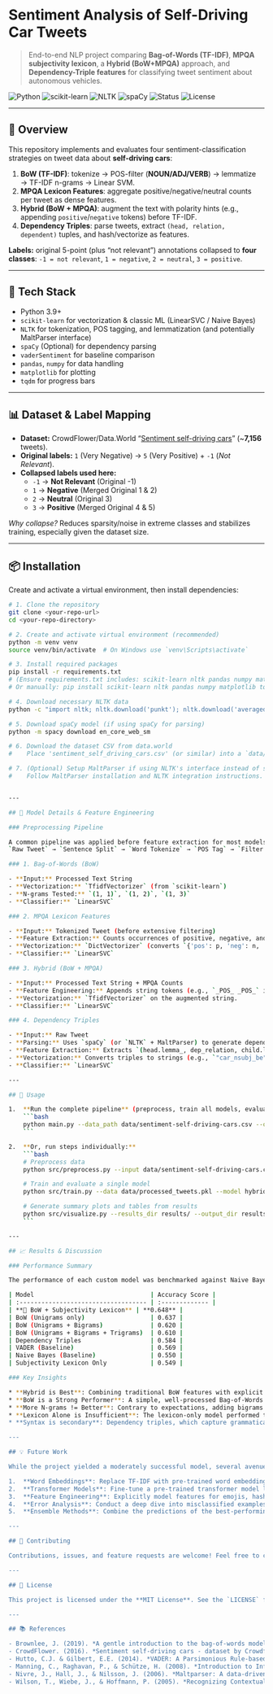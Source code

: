 # Sentiment Analysis of Self-Driving Car Tweets

> End-to-end NLP project comparing **Bag-of-Words (TF-IDF)**, **MPQA subjectivity lexicon**, a **Hybrid (BoW+MPQA)** approach, and **Dependency-Triple features** for classifying tweet sentiment about autonomous vehicles.

![Python](https://img.shields.io/badge/Python-3.9%2B-3776AB)
![scikit-learn](https://img.shields.io/badge/scikit--learn-ML-orange)
![NLTK](https://img.shields.io/badge/NLTK-NLP-4CAF50)
![spaCy](https://img.shields.io/badge/spaCy-Parser-09A3D5) <!-- Or MaltParser -->
![Status](https://img.shields.io/badge/Status-Academic%20Project-blue)
![License](https://img.shields.io/badge/License-MIT-lightgrey) <!-- Placeholder License -->

---

## 🔎 Overview

This repository implements and evaluates four sentiment-classification strategies on tweet data about **self-driving cars**:

1.  **BoW (TF-IDF)**: tokenize → POS-filter (**NOUN/ADJ/VERB**) → lemmatize → TF-IDF n-grams → Linear SVM.
2.  **MPQA Lexicon Features**: aggregate positive/negative/neutral counts per tweet as dense features.
3.  **Hybrid (BoW + MPQA)**: augment the text with polarity hints (e.g., appending `positive`/`negative` tokens) before TF-IDF.
4.  **Dependency Triples**: parse tweets, extract `(head, relation, dependent)` tuples, and hash/vectorize as features.

**Labels:** original 5-point (plus “not relevant”) annotations collapsed to **four classes**: `-1 = not relevant`, `1 = negative`, `2 = neutral`, `3 = positive`.

---

## 🧰 Tech Stack

- Python 3.9+
- `scikit-learn` for vectorization & classic ML (LinearSVC / Naive Bayes)
- `NLTK` for tokenization, POS tagging, and lemmatization (and potentially MaltParser interface)
- `spaCy` (Optional) for dependency parsing
- `vaderSentiment` for baseline comparison
- `pandas`, `numpy` for data handling
- `matplotlib` for plotting
- `tqdm` for progress bars

---

## 📊 Dataset & Label Mapping

- **Dataset:** CrowdFlower/Data.World “[Sentiment self-driving cars](https://data.world/crowdflower/sentiment-self-driving-cars)” (~**7,156** tweets).
- **Original labels:** `1` (Very Negative) → `5` (Very Positive) + `-1` (*Not Relevant*).
- **Collapsed labels used here:**
    - `-1` → **Not Relevant** (Original -1)
    - `1` → **Negative** (Merged Original 1 & 2)
    - `2` → **Neutral** (Original 3)
    - `3` → **Positive** (Merged Original 4 & 5)

*Why collapse?* Reduces sparsity/noise in extreme classes and stabilizes training, especially given the dataset size.

---

## 📦 Installation

Create and activate a virtual environment, then install dependencies:

```bash
# 1. Clone the repository
git clone <your-repo-url>
cd <your-repo-directory>

# 2. Create and activate virtual environment (recommended)
python -m venv venv
source venv/bin/activate  # On Windows use `venv\Scripts\activate`

# 3. Install required packages
pip install -r requirements.txt
# (Ensure requirements.txt includes: scikit-learn nltk pandas numpy matplotlib tqdm vaderSentiment spacy)
# Or manually: pip install scikit-learn nltk pandas numpy matplotlib tqdm vaderSentiment spacy

# 4. Download necessary NLTK data
python -c "import nltk; nltk.download('punkt'); nltk.download('averaged_perceptron_tagger'); nltk.download('wordnet'); nltk.download('omw-1.4')"

# 5. Download spaCy model (if using spaCy for parsing)
python -m spacy download en_core_web_sm

# 6. Download the dataset CSV from data.world
#    Place 'sentiment_self_driving_cars.csv' (or similar) into a `data/` subdirectory.

# 7. (Optional) Setup MaltParser if using NLTK's interface instead of spaCy
#    Follow MaltParser installation and NLTK integration instructions.


---

## 🔬 Model Details & Feature Engineering

### Preprocessing Pipeline

A common pipeline was applied before feature extraction for most models:
`Raw Tweet` → `Sentence Split` → `Word Tokenize` → `POS Tag` → `Filter (Keep Noun/Adj/Verb)` → `Lemmatize` → `Processed Text String`

### 1. Bag-of-Words (BoW)

- **Input:** Processed Text String
- **Vectorization:** `TfidfVectorizer` (from `scikit-learn`)
- **N-grams Tested:** `(1, 1)`, `(1, 2)`, `(1, 3)`
- **Classifier:** `LinearSVC`

### 2. MPQA Lexicon Features

- **Input:** Tokenized Tweet (before extensive filtering)
- **Feature Extraction:** Counts occurrences of positive, negative, and neutral words using the [MPQA Subjectivity Lexicon](http://mpqa.cs.pitt.edu/lexicons/subj_lexicon/).
- **Vectorization:** `DictVectorizer` (converts `{'pos': p, 'neg': n, 'neu': z}` counts to matrix).
- **Classifier:** `LinearSVC`

### 3. Hybrid (BoW + MPQA)

- **Input:** Processed Text String + MPQA Counts
- **Feature Engineering:** Appends string tokens (e.g., `_POS_ _POS_` if 2 positive words found) to the end of the processed text.
- **Vectorization:** `TfidfVectorizer` on the augmented string.
- **Classifier:** `LinearSVC`

### 4. Dependency Triples

- **Input:** Raw Tweet
- **Parsing:** Uses `spaCy` (or `NLTK` + MaltParser) to generate dependency parses for each sentence.
- **Feature Extraction:** Extracts `(head.lemma_, dep_relation, child.lemma_)` triples.
- **Vectorization:** Converts triples to strings (e.g., `"car_nsubj_be"`) and uses `TfidfVectorizer` or `HashingVectorizer`.
- **Classifier:** `LinearSVC`

---

## 🚀 Usage

1.  **Run the complete pipeline** (preprocess, train all models, evaluate, and generate summary):
    ```bash
    python main.py --data_path data/sentiment-self-driving-cars.csv --output_dir results/
    ```

2.  **Or, run steps individually:**
    ```bash
    # Preprocess data
    python src/preprocess.py --input data/sentiment-self-driving-cars.csv --output data/processed_tweets.pkl

    # Train and evaluate a single model
    python src/train.py --data data/processed_tweets.pkl --model hybrid --save_report results/hybrid_report.json

    # Generate summary plots and tables from results
    python src/visualize.py --results_dir results/ --output_dir results/
    ```

---

## 📈 Results & Discussion

### Performance Summary

The performance of each custom model was benchmarked against Naive Bayes and the VADER sentiment library. The combined **Bag-of-Words + MPQA Lexicon** approach achieved the highest accuracy.

| Model                                | Accuracy Score |
| :----------------------------------- | :------------- |
| **🥇 BoW + Subjectivity Lexicon** | **0.648** |
| BoW (Unigrams only)                  | 0.637 |
| BoW (Unigrams + Bigrams)             | 0.620 |
| BoW (Unigrams + Bigrams + Trigrams)  | 0.610 |
| Dependency Triples                   | 0.584 |
| VADER (Baseline)                     | 0.569 |
| Naive Bayes (Baseline)               | 0.550 |
| Subjectivity Lexicon Only            | 0.549 |

### Key Insights

* **Hybrid is Best**: Combining traditional BoW features with explicit sentiment cues from a lexicon provided the most effective model.
* **BoW is a Strong Performer**: A simple, well-processed Bag-of-Words model significantly outperformed both baselines, showing its strength even on noisy tweet data.
* **More N-grams != Better**: Contrary to expectations, adding bigrams and trigrams slightly degraded performance, possibly due to overfitting on this dataset.
* **Lexicon Alone is Insufficient**: The lexicon-only model performed the worst, likely because it couldn't handle the slang, misspellings, and novel words common in tweets.
* **Syntax is secondary**: Dependency triples, which capture grammatical structure, were better than the baselines but less effective than the lexical BoW approaches for this task.

---

## 💡 Future Work

While the project yielded a moderately successful model, several avenues exist for improvement:

1.  **Word Embeddings**: Replace TF-IDF with pre-trained word embeddings (e.g., GloVe, Word2Vec, fastText) to capture semantic meaning.
2.  **Transformer Models**: Fine-tune a pre-trained transformer model like `BERTweet` or `DistilBERT`, which are state-of-the-art for many NLP tasks.
3.  **Feature Engineering**: Explicitly model features for emojis, hashtags, user mentions, negation, and sentiment shifters (e.g., "very", "hardly").
4.  **Error Analysis**: Conduct a deep dive into misclassified examples to identify systematic model weaknesses.
5.  **Ensemble Methods**: Combine the predictions of the best-performing models to potentially boost overall accuracy.

---

## 🤝 Contributing

Contributions, issues, and feature requests are welcome! Feel free to check the issues page.

---

## 📄 License

This project is licensed under the **MIT License**. See the `LICENSE` file for details.

---

## 📚 References

- Brownlee, J. (2019). *A gentle introduction to the bag-of-words model*. Machine Learning Mastery.
- CrowdFlower. (2016). *Sentiment self-driving cars - dataset by Crowdflower*. data.world.
- Hutto, C.J. & Gilbert, E.E. (2014). *VADER: A Parsimonious Rule-based Model for Sentiment Analysis of Social Media Text*. ICWSM-14.
- Manning, C., Raghavan, P., & Schütze, H. (2008). *Introduction to Information Retrieval*. Cambridge University Press.
- Nivre, J., Hall, J., & Nilsson, J. (2006). *Maltparser: A data-driven parser-generator for dependency parsing*. LREC.
- Wilson, T., Wiebe, J., & Hoffmann, P. (2005). *Recognizing Contextual Polarity in Phrase-Level Sentiment Analysis*. HLT-EMNLP-2005.
